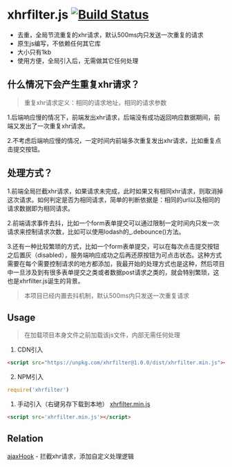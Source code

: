 
# xhrfilter.js [![Build Status](https://travis-ci.org/simplefeel/xhrfilter.svg?branch=master)](https://travis-ci.org/simplefeel/xhrfilter.svg?branch=master)</br>

- 去重，全局节流重复的xhr请求，默认500ms内只发送一次重复的请求
- 原生js编写，不依赖任何其它库
- 大小只有1kb
- 使用方便，全局引入后，无需做其它任何处理

## 什么情况下会产生重复xhr请求？

>重复xhr请求定义：相同的请求地址，相同的请求参数

1.后端响应慢的情况下，前端发出xhr请求，后端没有成功返回响应数据期间，前端又发出了一次重复xhr请求。</br>

2.不考虑后端响应慢的情况，一定时间内前端多次重复发出xhr请求，比如重复点击提交按钮。

## 处理方式？

1.前端全局拦截xhr请求，如果请求未完成，此时如果又有相同xhr请求，则取消掉这次请求。如何判定是否为相同请求，简单的判断依据是：相同的url以及相同的请求数据即为相同请求。<br/>

2.前端请求事件去抖，比如一个form表单提交可以通过限制一定时间内只发一次请求来控制请求次数，比如可以使用lodash的_.debounce()方法。<br/>

3.还有一种比较繁琐的方式，比如一个form表单提交，可以在每次点击提交按钮之后置灰（disabled），服务端响应成功之后再还原按钮为可点击状态。这种方式需要在每个需要控制请求的地方都添加，我最开始的处理方式也是这种，然后项目中一旦涉及到有很多表单提交之类或者数据post请求之类的，就会特别繁琐，这也是xhrfilter.js诞生的背景。

> 本项目已经内置去抖机制，默认500ms内只发送一次重复请求

## Usage

> 在加载项目本身文件之前加载该js文件，内部无需任何处理

1. CDN引入
  
```html
<script src="https://unpkg.com/xhrfilter@1.0.0/dist/xhrfilter.min.js"></script>
```

2. NPM引入

```js
require('xhrfilter')
```

1. 手动引入（右键另存下载到本地） [xhrfilter.min.js](https://github.com/simplefeel/xhrfilter/blob/master/dist/xhrfilter.min.js) 
```html
<script src='xhrfilter.min.js'></script>
``` 

## Relation

[ajaxHook](https://github.com/wendux/Ajax-hook) - 拦截xhr请求，添加自定义处理逻辑



